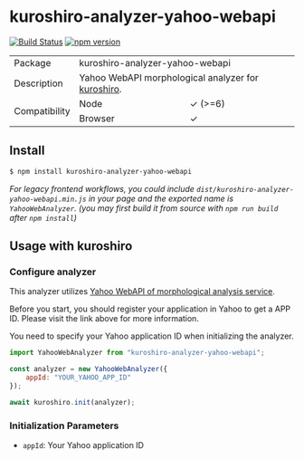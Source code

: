 # kuroshiro-analyzer-yahoo-webapi

[![Build Status](https://travis-ci.com/hexenq/kuroshiro-analyzer-yahoo-webapi.svg?branch=master)](https://travis-ci.org/hexenq/kuroshiro-analyzer-yahoo-webapi)
[![npm version](https://badge.fury.io/js/kuroshiro-analyzer-yahoo-webapi.svg)](http://badge.fury.io/js/kuroshiro-analyzer-yahoo-webapi)

<table>
    <tr>
        <td>Package</td>
        <td colspan=2>kuroshiro-analyzer-yahoo-webapi</td>
    </tr>
    <tr>
        <td>Description</td>
        <td colspan=2>Yahoo WebAPI morphological analyzer for <a href="https://github.com/hexenq/kuroshiro">kuroshiro</a>.</td>
    </tr>
    <tr>
        <td rowspan=2>Compatibility</td>
        <td>Node</td>
        <td>✓ (>=6)</td>
    </tr>
    <tr>
        <td>Browser</td>
        <td>✓</td>
    </tr>
</table>

## Install
```sh
$ npm install kuroshiro-analyzer-yahoo-webapi
```
*For legacy frontend workflows, you could include `dist/kuroshiro-analyzer-yahoo-webapi.min.js` in your page and the exported name is `YahooWebAnalyzer`. (you may first build it from source with `npm run build` after `npm install`)*

## Usage with kuroshiro
### Configure analyzer
This analyzer utilizes [Yahoo WebAPI of morphological analysis service](https://developer.yahoo.co.jp/webapi/jlp/ma/v1/parse.html). 

Before you start, you should register your application in Yahoo to get a APP ID. Please visit the link above for more information. 

You need to specify your Yahoo application ID when initializing the analyzer.

```js
import YahooWebAnalyzer from "kuroshiro-analyzer-yahoo-webapi";

const analyzer = new YahooWebAnalyzer({
    appId: "YOUR_YAHOO_APP_ID"
});

await kuroshiro.init(analyzer);
```

### Initialization Parameters
- `appId`: Your Yahoo application ID